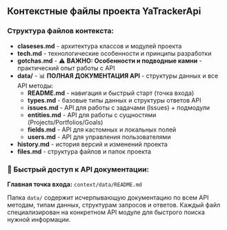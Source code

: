 ## Контекстные файлы проекта YaTrackerApi

### Структура файлов контекста:
- **claseses.md** - архитектура классов и модулей проекта
- **tech.md** - технологические особенности и принципы разработки
- **gotchas.md** - ⚠️ **ВАЖНО: Особенности и подводные камни** - практический опыт работы с API
- **data/** - 📊 **ПОЛНАЯ ДОКУМЕНТАЦИЯ API** - структуры данных и все API методы:
  - **README.md** - навигация и быстрый старт (точка входа)
  - **types.md** - базовые типы данных и структуры ответов API
  - **issues.md** - API для работы с задачами (Issues) + подмодули
  - **entities.md** - API для работы с сущностями (Projects/Portfolios/Goals)
  - **fields.md** - API для кастомных и локальных полей
  - **users.md** - API для управления пользователями
- **history.md** - история версий и изменений проекта
- **files.md** - структура файлов и папок проекта

### 🚀 Быстрый доступ к API документации:
**Главная точка входа:** `context/data/README.md`

Папка `data/` содержит исчерпывающую документацию по всем API методам, типам данных, структурам запросов и ответов. Каждый файл специализирован на конкретном API модуле для быстрого поиска нужной информации.